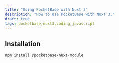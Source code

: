 ```yaml
---
title: "Using PocketBase with Nuxt 3"
description: "How to use PocketBase with Nuxt 3."
draft: true
tags: pocketbase,nuxt3,coding,javascript
---
```


## Installation
```bash
npm install @pocketbase/nuxt-module
```